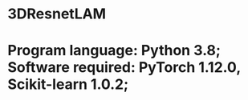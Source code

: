 # 3DResnetLAM
# Program language: Python 3.8; Software required: PyTorch 1.12.0, Scikit-learn 1.0.2;
